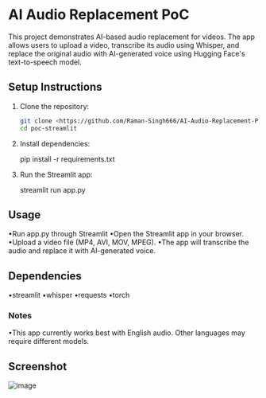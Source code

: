 # AI Audio Replacement PoC

This project demonstrates AI-based audio replacement for videos. The app allows users to upload a video, transcribe its audio using Whisper, and replace the original audio with AI-generated voice using Hugging Face's text-to-speech model.

## Setup Instructions

1. Clone the repository:
   ```bash
   git clone <https://github.com/Raman-Singh666/AI-Audio-Replacement-PoC>
   cd poc-streamlit

2. Install dependencies:
	
	pip install -r requirements.txt

3. Run the Streamlit app:
	
	streamlit run app.py

## Usage

•Run app.py through Streamlit
•Open the Streamlit app in your browser.
•Upload a video file (MP4, AVI, MOV, MPEG).
•The app will transcribe the audio and replace it with AI-generated voice.


## Dependencies

•streamlit
•whisper
•requests
•torch

### Notes ###

•This app currently works best with English audio. Other languages may require different models.

## Screenshot

![image](https://github.com/user-attachments/assets/66c4b9f1-be48-4c41-bb6c-365349f77fea)


